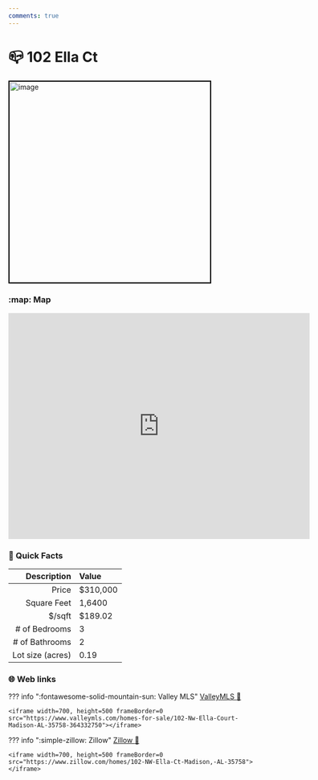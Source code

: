 ```yaml
---
comments: true
---
```


# 📪 102 Ella Ct

<img
    src="https://photos.zillowstatic.com/fp/daa56fb5fd69212edee90aea051b127e-uncropped_scaled_within_1536_1152.webp" 
    alt="image" 
    width="400" 
    style="border:2px solid black">

### :map: Map

<iframe src="https://www.google.com/maps/embed?pb=!1m18!1m12!1m3!1d228.49824777479273!2d-86.70838612702036!3d34.74377717164545!2m3!1f0!2f0!3f0!3m2!1i1024!2i768!4f13.1!3m3!1m2!1s0x886268dbadc33ddd%3A0x9c3d065d558712c2!2s102%20Ella%20Ct%20NW%2C%20Madison%2C%20AL%2035758!5e0!3m2!1sen!2sus!4v1717103332518!5m2!1sen!2sus" width="600" height="450" style="border:0;" allowfullscreen="" loading="lazy" referrerpolicy="no-referrer-when-downgrade"></iframe>

### :open_file_folder: Quick Facts

| Description       | Value |
| ----------------: | :---- |
| Price             | $310,000 |
| Square Feet       | 1,6400 |
| $/sqft            | $189.02 |
| # of Bedrooms     | 3 |
| # of Bathrooms    | 2 |
| Lot size (acres)  | 0.19 |

### :globe_with_meridians: Web links

??? info ":fontawesome-solid-mountain-sun:  Valley MLS"
    [ValleyMLS 	:link:](https://www.valleymls.com/homes-for-sale/102-Nw-Ella-Court-Madison-AL-35758-364332750)

    <iframe width=700, height=500 frameBorder=0 src="https://www.valleymls.com/homes-for-sale/102-Nw-Ella-Court-Madison-AL-35758-364332750"></iframe>

??? info ":simple-zillow:  Zillow"
    [Zillow :link:](https://www.zillow.com/homes/102-NW-Ella-Ct-Madison,-AL-35758)

    <iframe width=700, height=500 frameBorder=0 src="https://www.zillow.com/homes/102-NW-Ella-Ct-Madison,-AL-35758"></iframe>